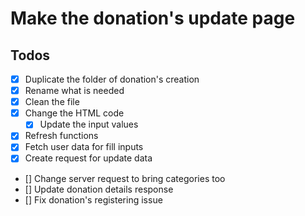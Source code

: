 # Make the donation's update page

## Todos

- [x] Duplicate the folder of donation's creation
- [x] Rename what is needed
- [x] Clean the file
- [x] Change the HTML code
    - [x] Update the input values
- [x] Refresh functions
- [x] Fetch user data for fill inputs
- [x] Create request for update data
- [] Change server request to bring categories too
- [] Update donation details response
- [] Fix donation's registering issue
